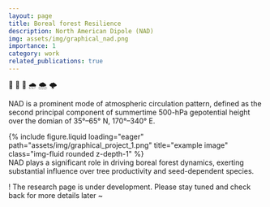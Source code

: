 ```yaml
---
layout: page
title: Boreal forest Resilience 
description: North American Dipole (NAD)
img: assets/img/graphical_nad.png
importance: 1
category: work
related_publications: true
---
```


 🌲 🌳 🌿 🌧 🌨 🌩

 NAD is a prominent mode of atmospheric circulation pattern, defined as the second principal component of summertime 500-hPa gepotential height over the domian of 35°–65° N, 170°–340° E. 

<div class="row">
    <div class="col-sm mt-3 mt-md-0">
        {% include figure.liquid loading="eager" path="assets/img/graphical_project_1.png" title="example image" class="img-fluid rounded z-depth-1" %}
    </div>
</div>
<div class="caption">
    NAD plays a significant role in driving boreal forest dynamics, exerting substantial influence over tree productivity and seed-dependent species.
</div>






! The research page is under development. Please stay tuned and check back for more details later ~


